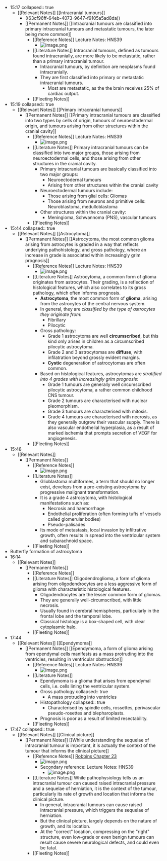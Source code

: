 - 15:17
  collapsed:: true
	- [[Relevant Notes]] [[Intracranial tumours]]
		- ((63cf96ff-64eb-4073-9647-f9105a5ad8da))
		- [[Permanent Notes]] [[Intracranial tumours are classified into primary intracranial tumours and metastatic tumours, the later being more common]]
			- [[Reference Notes]] Lecture Notes: HNS39
				- ![image.png](../assets/image_1674544651462_0.png)
			- [[Literature Notes]] Intracranial tumours, defined as tumours found intracranially, are more likely to be metastatic, rather than a primary intracranial tumour.
				- Intracranial tumours, by definition are neoplasms found intracranially.
				- They are first classified into primary or metastatic intracranial tumours.
					- Most are metastatic, as the the brain receives 25% of cardiac output.
			- [[Fleeting Notes]]
- 15:19
  collapsed:: true
	- [[Relevant Notes]] [[Primary intracranial tumours]]
		- [[Permanent Notes]] [[Primary intracranial tumours are classified into two types by cells of origin, tumours of neuroectodermal origin, and tumours arising from other structures within the cranial cavity]]
			- [[Reference Notes]] Lecture Notes: HNS39
				- ![image.png](../assets/image_1674545166325_0.png)
			- [[Literature Notes]] Primary intracranial tumours can be classified into two major groups, those arising from neuroectodermal cells, and those arising from other structures in the cranial cavity.
				- Primary intracranial tumours are basically classified into two major groups:
					- Neuroectodernal tumours
					- Arising from other structures within the cranial cavity
				- Neuroectodermal tumours include:
					- Those arising from glial cells: Gliomas
					- Those arising from neurons and primitive cells: Neuroblastoma, medulloblastoma
				- Other structures within the cranial cavity:
					- Meningioma, Schwannoma (PNS), vascular tumours
			- [[Fleeting Notes]]
- 15:44
  collapsed:: true
	- [[Relevant Notes]] [[Astrocytoma]]
		- [[Permanent Notes]] [[Astrocytoma, the most common glioma arising from astrocytes is graded in a way that reflects underlying pathohistology, and gross pathology, where an increase in grade is associated within increasingly grim prognosis]]
			- [[Reference Notes]] Lecture Notes: HNS39
				- ![image.png](../assets/image_1674546254520_0.png)
			- [[Literature Notes]] Astrocytoma, a common form of glioma originates from astrocytes. Their grading, is a reflection of histological features, which also correlates to its gross pathology, which often informs prognosis.
				- **Astrocytoma**, the most common form of **glioma**, arising from the astrocytes of the central nervous system.
				- In general, they are *classified by the type of astrocytes they originate from*:
					- Fibrillary
					- Pilocytic
				- Gross pathology:
					- Grade 1 astrocytoma are well **circumscribed**, but this kind only arises in children as a circumscribed pilocytic astrocytoma.
					- Grade 2 and 3 astrocytomas are **diffuse**, with infilatration beyond grossly evident margins.
					- **Cystic** degeneration of astrocytomas are often common.
				- Based on histological features, astrocytomas are *stratified into 4 grades with increasingly grim prognosis*:
					- Grade 1 tumours are generally well circumscribed pilocytic astrocytoma, a rather common childhood CNS tumour.
					- Grade 2 tumours are characterised with nuclear pleomorphism.
					- Grade 3 tumours are characterised with mitosis.
					- Grade 4 tumours are characterised with necrosis, as they generally outgrow their vascular supply. There is also vascular endothelial hyperplasia, as a result of marked ischemia that prompts secretion of VEGF for angiogenesis.
			- [[Fleeting Notes]]
- 15:48
	- [[Relevant Notes]]
		- [[Permanent Notes]]
			- [[Reference Notes]]
				- ![image.png](../assets/image_1674547317455_0.png)
			- [[Literature Notes]]
				- Glioblastoma multiformes, a term that should no longer exist, develops from a pre-existing astrocytoma by progressive malignant transformation.
				- It is a grade 4 astrocytoma, with histological manifestations such as:
					- Necrosis and haemorrhage
					- Endothelial proliferation (often forming tufts of vessels called glomerular bodies)
					- Pseudo-palisades
				- Its mode of metastasis, local invasion by infiltrative growth, often results in spread into the ventricular system and subarachnoid space.
			- [[Fleeting Notes]]
- Butterfly formation of astrocytoma
- 16:14
	- [[Relevant Notes]]
		- [[Permanent Notes]]
			- [[Reference Notes]]
			- [[Literature Notes]]  Oligodendroglioma, a form of glioma arising from oligodendrocytes are a less aggressive form of glioma with characteristic histological features.
				- Oligodendrocytes are the lesser common form of gliomas.
				- They are generally well-circumscribed, with little necrosis.
				- Usually found in cerebral hemispheres, particularly in the frontal lobe and the temporal lobe.
				- Classical histology is a box-shaped cell, with clear cytoplasmic halo.
			- [[Fleeting Notes]]
- 17:44
	- [[Relevant Notes]] [[Ependymoma]]
		- [[Permanent Notes]] [[Ependymoma, a form of glioma arising from ependymal cells manifests as a mass protruding into the ventricles, resulting in ventricular obstruction]]
			- [[Reference Notes]] Lecture Notes: HNS39
				- ![image.png](../assets/image_1674553479382_0.png)
			- [[Literature Notes]]
				- Ependymoma is a glioma that arises from ependymal cells, i.e. cells lining the ventricular system.
				- Gross pathology
				  collapsed:: true
					- A mass protruding into ventricles
				- Histopathology
				  collapsed:: true
					- Characterised by spindle cells, rossettes, perivascular pseudo-rosettes and blepharoplasts.
				- Prognosis is poor as a result of limited resectability.
			- [[Fleeting Notes]]
- 17:47
  collapsed:: true
	- [[Relevant Notes]] [[Clinical picture]]
		- [[Permanent Notes]] [[While understanding the sequelae of intracranial tumour is important, it is actually the context of the tumour that informs the clinical picture]]
			- [[Reference Notes]] [Robbins Chapter 23](https://www-clinicalkey-com.eproxy.lib.hku.hk/#!/content/book/3-s2.0-B9780323531139000285?scrollTo=%23hl0003280)
				- ![image.png](../assets/image_1674554144841_0.png)
				- Secondary reference: Lecture Notes: HNS39
					- ![image.png](../assets/image_1674553695100_0.png)
			- [[Literature Notes]] While pathophysiology tells us an intracranial tumour can caused raised intracranial pressure and a sequelae of herniation, it is the context of the tumour, particularly its rate of growth and location that informs the clinical picture.
				- In general, intracranial tumours can cause raised intracranial pressure, which triggers the sequelae of herniation.
				- But the clinical picture, largely depends on the nature of growth, and its location.
				- At the "correct" location, compressing on the "right" structure, even low-grade or even benign tumours can result cause severe neurological defects, and could even be fatal.
			- [[Fleeting Notes]]